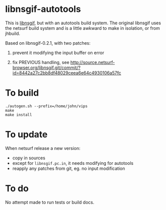 # libnsgif-autotools

This is [libnsgif](https://www.netsurf-browser.org/projects/libnsgif/),
but with an autotools build system. The original libnsgif uses the netsurf
build system and is a little awkward to make in isolation, or from jhbuild.

Based on libnsgif-0.2.1, with two patches:

1. prevent it modifying the input buffer on error

2. fix PREVIOUS handling, see http://source.netsurf-browser.org/libnsgif.git/commit/?id=8442a27c2bb8df48029ceea6e64c4930106a57fc

# To build

```
./autogen.sh --prefix=/home/john/vips
make
make install
```

# To update

When netsurf release a new version:

* copy in sources
* except for `libnsgif.pc.in`, it needs modifying for autotools
* reapply any patches from git, eg. no input modification

# To do

No attempt made to run tests or build docs.
